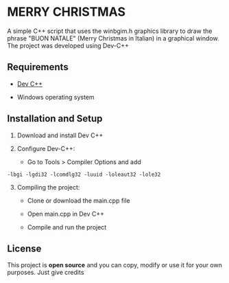 # MERRY CHRISTMAS
A simple C++ script that uses the winbgim.h graphics library to draw the phrase "BUON NATALE" (Merry Christmas in Italian) in a graphical window.
The project was developed using Dev-C++

## Requirements
- [Dev C++](https://www.embarcadero.com/free-tools/dev-cpp)

- Windows operating system

## Installation and Setup
1. Download and install Dev C++

2. Configure Dev-C++:

    - Go to Tools > Compiler Options and add 
```
-lbgi -lgdi32 -lcomdlg32 -luuid -loleaut32 -lole32
```

3. Compiling the project:

    - Clone or download the main.cpp file

    - Open main.cpp in Dev C++

    - Compile and run the project

## License
This project is **open source** and you can copy, modify or use it for your own purposes. Just give credits